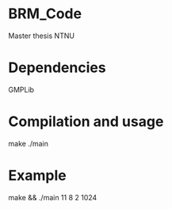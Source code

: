 # BRM_Code
Master thesis NTNU

# Dependencies 
GMPLib

# Compilation and usage
make
./main <polynomial degree> <output length> <errors allowed> <initial state> <output file suffix>

# Example
make && ./main 11 8 2 1024 
